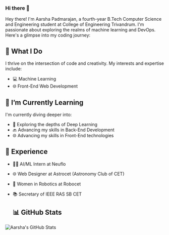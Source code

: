 ### Hi there 👋

<!--
**Aarsha-Padmarajan/Aarsha-Padmarajan** is a ✨ _special_ ✨ repository because its `README.md` (this file) appears on your GitHub profile.

Here are some ideas to get you started:

- 🔭 I’m currently working on ...
- 🌱 I’m currently learning ...
- 👯 I’m looking to collaborate on ...
- 🤔 I’m looking for help with ...
- 💬 Ask me about ...
- 📫 How to reach me: ...
- 😄 Pronouns: ...
- ⚡ Fun fact: ...
-->

Hey there! I'm Aarsha Padmarajan, a fourth-year B.Tech Computer Science and Engineering student at College of Engineering Trivandrum. I'm passionate about exploring the realms of machine learning and DevOps. Here's a glimpse into my coding journey:

## 🚀 What I Do

I thrive on the intersection of code and creativity. My interests and expertise include:

- 💻 Machine Learning 
- 🌐 Front-End Web Development
  

## 🌱 I’m Currently Learning

I'm currently diving deeper into:

- 🧠 Exploring the depths of Deep Learning
- 🔙 Advancing my skills in Back-End Development
- 🌐 Advancing my skills in Front-End technologies

## 💼 Experience

- 👩‍💻 AI/ML Intern at Neuflo
- 🌐 Web Designer at Astrocet (Astronomy Club of CET)
- 🤖 Women in Robotics at Robocet
- 📚 Secretary of IEEE RAS SB CET

  ## 📊 GitHub Stats

![Aarsha's GitHub Stats](https://github-readme-stats.vercel.app/api?username=Aarsha-Padmarajan&show_icons=true&hide=contribs,prs)


